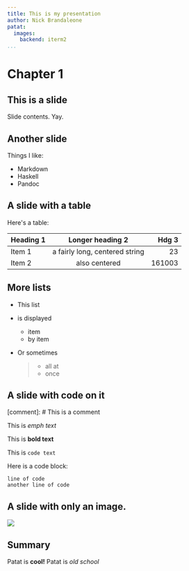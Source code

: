 ```yaml
---
title: This is my presentation
author: Nick Brandaleone
patat:
  images:
    backend: iterm2
...
```


# Chapter 1

## This is a slide

Slide contents.  Yay.

## Another slide

Things I like:

- Markdown
- Haskell
- Pandoc

## A slide with a table

Here's a table:

| Heading 1 | Longer heading 2 | Hdg 3 |
| --- | :---: | ---: |
| Item 1 | a fairly long, centered string | 23 |
| Item 2 | also centered | 161003 |

## More lists

- This list
- is displayed

    * item
    * by item

- Or sometimes

    > * all at
    > * once

## A slide with code on it
[comment]: # This is a comment

This is *emph text*

This is **bold text**

This is `code text`

Here is a code block:

    line of code
    another line of code

## A slide with only an image.

![](/Users/nbrand/src/talks/patat/images/nick_passport.jpg)

## Summary

Patat is **cool!**
Patat is *old school*
